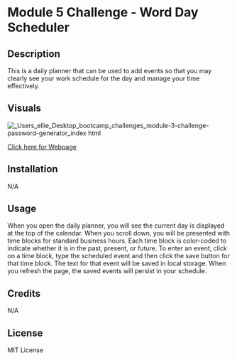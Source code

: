 # Module 5 Challenge - Word Day Scheduler

## Description

This is a daily planner that can be used to add events so that you may clearly see your work schedule for the day and manage your time effectively. 

## Visuals

![_Users_ellie_Desktop_bootcamp_challenges_module-3-challenge-password-generator_index html](https://user-images.githubusercontent.com/118075347/206929410-12fcd1c2-7978-4d18-9aa5-1295e1ef015e.png)


[Click here for Webpage](https://elliehess.github.io/module-3-challenge-password-generator/)

## Installation

N/A

## Usage

When you open the daily planner, you will see the current day is displayed at the top of the calendar. When you scroll down, you will be presented with time blocks for standard business hours. Each time block is color-coded to indicate whether it is in the past, present, or future. 
To enter an event, click on a time block, type the scheduled event and then click the save button for that time block. The text for that event will be saved in local storage. When you refresh the page, the saved events will persist in your schedule. 

## Credits

N/A

## License

MIT License
